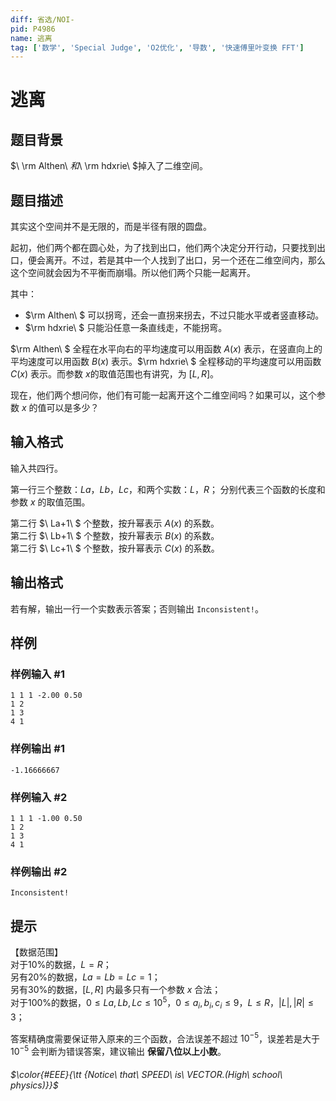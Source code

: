 ```yaml
---
diff: 省选/NOI-
pid: P4986
name: 逃离
tag: ['数学', 'Special Judge', 'O2优化', '导数', '快速傅里叶变换 FFT']
---
```

# 逃离
## 题目背景

$\ \rm Althen\ $和$\ \rm hdxrie\ $掉入了二维空间。
## 题目描述

其实这个空间并不是无限的，而是半径有限的圆盘。

起初，他们两个都在圆心处，为了找到出口，他们两个决定分开行动，只要找到出口，便会离开。不过，若是其中一个人找到了出口，另一个还在二维空间内，那么这个空间就会因为不平衡而崩塌。所以他们两个只能一起离开。

其中：
- $\rm Althen\ $ 可以拐弯，还会一直拐来拐去，不过只能水平或者竖直移动。
- $\rm hdxrie\ $ 只能沿任意一条直线走，不能拐弯。

$\rm Althen\ $ 全程在水平向右的平均速度可以用函数 $A(x)$ 表示，在竖直向上的平均速度可以用函数 $B(x)$ 表示。$\rm hdxrie\ $ 全程移动的平均速度可以用函数 $C(x)$ 表示。而参数 $x$的取值范围也有讲究，为 $[L,R]$。

现在，他们两个想问你，他们有可能一起离开这个二维空间吗？如果可以，这个参数 $x$ 的值可以是多少？


## 输入格式

输入共四行。

第一行三个整数：$La$，$Lb$，$Lc$，和两个实数：$L$，$R$；
分别代表三个函数的长度和参数 $x$ 的取值范围。

第二行 $\ La+1\ $ 个整数，按升幂表示 $A(x)$ 的系数。  
第二行 $\ Lb+1\ $ 个整数，按升幂表示 $B(x)$ 的系数。  
第二行 $\ Lc+1\ $ 个整数，按升幂表示 $C(x)$ 的系数。

## 输出格式

若有解，输出一行一个实数表示答案；否则输出 `Inconsistent!`。
## 样例

### 样例输入 #1
```
1 1 1 -2.00 0.50 
1 2 
1 3 
4 1 

```
### 样例输出 #1
```
-1.16666667
```
### 样例输入 #2
```
1 1 1 -1.00 0.50 
1 2 
1 3 
4 1 

```
### 样例输出 #2
```
Inconsistent!
```
## 提示

【数据范围】   
对于$10\%$的数据，$L=R$；  
另有$20\%$的数据，$La=Lb=Lc=1$；  
另有$30\%$的数据，$[L,R]$ 内最多只有一个参数 $x$ 合法；  
对于$100\%$的数据，$0≤La,Lb,Lc≤10^5$，$0≤a_i,b_i,c_i≤9$，$L≤R$，$|L|,|R|≤3$；  

答案精确度需要保证带入原来的三个函数，合法误差不超过 $10^{-5}$，误差若是大于 $10^{-5}$ 会判断为错误答案，建议输出 **保留八位以上小数**。

###### $\color{#EEE}{\tt {Notice\ that\ SPEED\ is\ VECTOR.(High\ school\ physics)}}$
